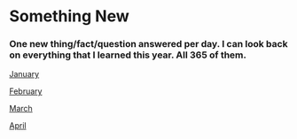 # Something New

### One new thing/fact/question answered per day. I can look back on everything that I learned this year. All 365 of them.

[January](https://github.com/nick-novak/Goals-n-such/blob/master/something-new/january.md)

[February](https://github.com/nick-novak/Goals-n-such/blob/master/something-new/february.md)

[March](https://github.com/nick-novak/Goals-n-such/blob/master/something-new/march.md)

[April](https://github.com/nick-novak/Goals-n-such/blob/master/something-new/april.md)